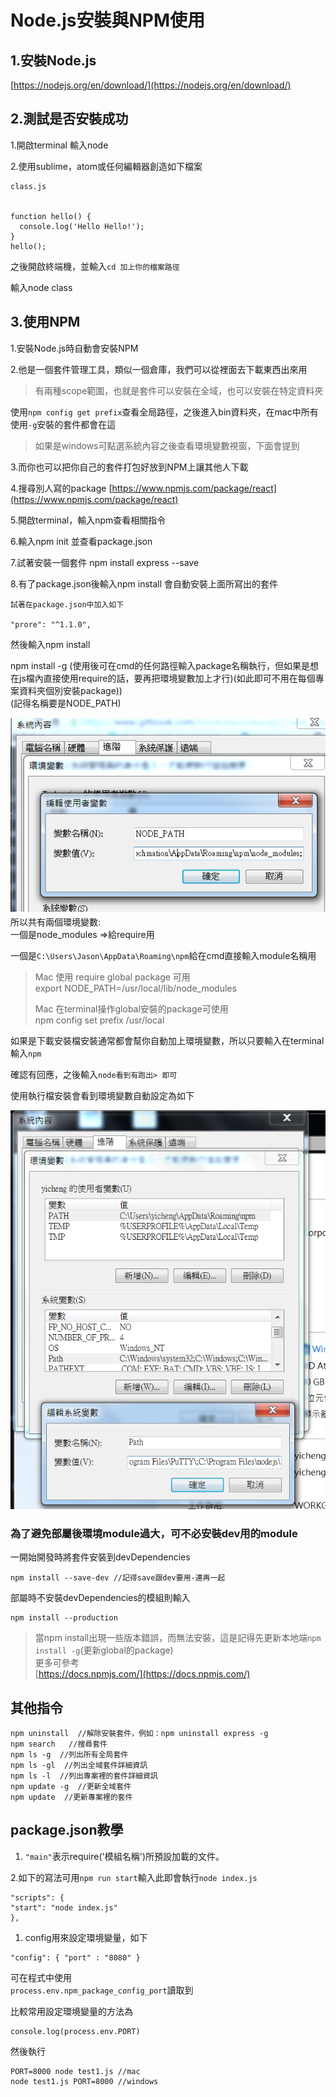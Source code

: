 # Node.js安裝與NPM使用

## 1.安裝Node.js

[https://nodejs.org/en/download/](https://nodejs.org/en/download/)

## 2.測試是否安裝成功

1.開啟terminal 輸入node

2.使用sublime，atom或任何編輯器創造如下檔案

```text
class.js


function hello() {
  console.log('Hello Hello!');
}
hello();
```

之後開啟終端機，並輸入`cd 加上你的檔案路徑`

輸入node class

## 3.使用NPM

1.安裝Node.js時自動會安裝NPM

2.他是一個套件管理工具，類似一個倉庫，我們可以從裡面去下載東西出來用

> 有兩種scope範圍，也就是套件可以安裝在全域，也可以安裝在特定資料夾

使用`npm config get prefix`查看全局路徑，之後進入bin資料夾，在mac中所有使用`-g`安裝的套件都會在這

> 如果是windows可點選系統內容之後查看環境變數視窗，下面會提到

3.而你也可以把你自己的套件打包好放到NPM上讓其他人下載

4.搜尋別人寫的package [https://www.npmjs.com/package/react](https://www.npmjs.com/package/react)

5.開啟terminal，輸入npm查看相關指令

6.輸入npm init 並查看package.json

7.試著安裝一個套件 npm install express --save

8.有了package.json後輸入npm install 會自動安裝上面所寫出的套件

```text
試著在package.json中加入如下

"prore": "^1.1.0",
```

然後輸入npm install

npm install -g \(使用後可在cmd的任何路徑輸入package名稱執行，但如果是想在js檔內直接使用require的話，要再把環境變數加上才行\)\(如此即可不用在每個專案資料夾個別安裝package\)\)  
\(記得名稱要是NODE\_PATH\)

![](.gitbook/assets/5a1c897c-0ff0-4f35-aa1c-36db81de39b6.png)  
所以共有兩個環境變數:  
一個是node\_modules =&gt;給require用

一個是`C:\Users\Jason\AppData\Roaming\npm`給在cmd直接輸入module名稱用

> Mac 使用 require global package 可用  
> export NODE\_PATH=/usr/local/lib/node\_modules
>
> Mac 在terminal操作global安裝的package可使用  
> npm config set prefix /usr/local

如果是下載安裝檔安裝通常都會幫你自動加上環境變數，所以只要輸入在terminal輸入`npm`

確認有回應，之後輸入`node看到有跑出> 即可`

使用執行檔安裝會看到環境變數自動設定為如下

![](.gitbook/assets/未命名dd.png)

### 為了避免部屬後環境module過大，可不必安裝dev用的module

一開始開發時將套件安裝到devDependencies

```text
npm install --save-dev //記得save跟dev要用-連再一起
```

部屬時不安裝devDependencies的模組則輸入

```text
npm install --production
```

> 當npm install出現一些版本錯誤，而無法安裝，這是記得先更新本地端`npm install -g`\(更新global的package\)  
> 更多可參考  
> [https://docs.npmjs.com/](https://docs.npmjs.com/)

## 其他指令

```text
npm uninstall  //解除安裝套件，例如：npm uninstall express -g
npm search   //搜尋套件
npm ls -g  //列出所有全局套件
npm ls -gl  //列出全域套件詳細資訊
npm ls -l  //列出專案裡的套件詳細資訊
npm update -g  //更新全域套件
npm update  //更新專案裡的套件
```

## package.json教學

1. `"main"`表示require\('模組名稱'\)所預設加載的文件。

2.如下的寫法可用`npm run start`輸入此即會執行`node index.js`

```text
"scripts": {
"start": "node index.js"
},
```

1. config用來設定環境變量，如下

```text
"config": { "port" : "8080" }
```

可在程式中使用  
`process.env.npm_package_config_port`讀取到

比較常用設定環境變量的方法為

```text
console.log(process.env.PORT)
```

然後執行

```text
PORT=8000 node test1.js //mac
node test1.js PORT=8000 //windows
```

